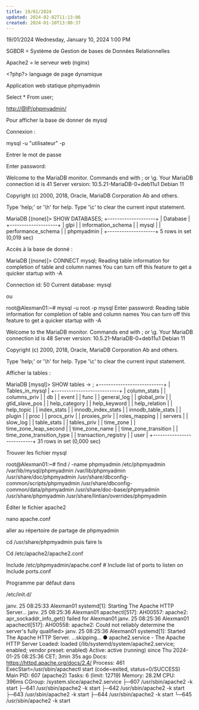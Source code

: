 ```yaml
---
title: 19/01/2024
updated: 2024-02-02T11:13:06
created: 2024-01-10T13:00:37
---
```


19/01/2024
Wednesday, January 10, 2024
1:00 PM

SGBDR = Système de Gestion de bases de Données Relationnelles

Apache2 = le serveur web (nginx)

\<?php?\> language de page dynamique

Application web statique phpmyadmin

Select \* From user;

<http://@IP/phpmyadmin/>

Pour afficher la base de donner de mysql

Connexion :

mysql -u "utilisateur" -p

Entrer le mot de passe

Enter password:

Welcome to the MariaDB monitor. Commands end with ; or \g.
Your MariaDB connection id is 41
Server version: 10.5.21-MariaDB-0+deb11u1 Debian 11

Copyright (c) 2000, 2018, Oracle, MariaDB Corporation Ab and others.

Type 'help;' or '\h' for help. Type '\c' to clear the current input statement.

MariaDB \[(none)\]\> SHOW DATABASES;
+--------------------+
\| Database \|
+--------------------+
\| glpi \|
\| information_schema \|
\| mysql \|
\| performance_schema \|
\| phpmyadmin \|
+--------------------+
5 rows in set (0,019 sec)

Accès à la base de donné :

MariaDB \[(none)\]\> CONNECT mysql;
Reading table information for completion of table and column names
You can turn off this feature to get a quicker startup with -A

Connection id: 50
Current database: mysql

ou

root@Alexman01:~# mysql -u root -p mysql
Enter password:
Reading table information for completion of table and column names
You can turn off this feature to get a quicker startup with -A

Welcome to the MariaDB monitor. Commands end with ; or \g.
Your MariaDB connection id is 48
Server version: 10.5.21-MariaDB-0+deb11u1 Debian 11

Copyright (c) 2000, 2018, Oracle, MariaDB Corporation Ab and others.

Type 'help;' or '\h' for help. Type '\c' to clear the current input statement.

Afficher la tables :

MariaDB \[mysql\]\> SHOW tables
-\> ;
+---------------------------+
\| Tables_in_mysql \|
+---------------------------+
\| column_stats \|
\| columns_priv \|
\| db \|
\| event \|
\| func \|
\| general_log \|
\| global_priv \|
\| gtid_slave_pos \|
\| help_category \|
\| help_keyword \|
\| help_relation \|
\| help_topic \|
\| index_stats \|
\| innodb_index_stats \|
\| innodb_table_stats \|
\| plugin \|
\| proc \|
\| procs_priv \|
\| proxies_priv \|
\| roles_mapping \|
\| servers \|
\| slow_log \|
\| table_stats \|
\| tables_priv \|
\| time_zone \|
\| time_zone_leap_second \|
\| time_zone_name \|
\| time_zone_transition \|
\| time_zone_transition_type \|
\| transaction_registry \|
\| user \|
+---------------------------+
31 rows in set (0,000 sec)

Trouver les fichier mysql

root@Alexman01:~# find / -name phpmyadmin
/etc/phpmyadmin
/var/lib/mysql/phpmyadmin
/var/lib/phpmyadmin
/usr/share/doc/phpmyadmin
/usr/share/dbconfig-common/scripts/phpmyadmin
/usr/share/dbconfig-common/data/phpmyadmin
/usr/share/doc-base/phpmyadmin
/usr/share/phpmyadmin
/usr/share/lintian/overrides/phpmyadmin

Éditer le fichier apache2

nano apache.conf

aller au répertoire de partage de phpmyadmin

cd /usr/share/phpmyadmin puis faire ls

Cd /etc/apache2/apache2.conf

Include /etc/phpmyadmin/apache.conf
\# Include list of ports to listen on
Include ports.conf

Programme par défaut dans

/etc/init.d/

janv. 25 08:25:33 Alexman01 systemd\[1\]: Starting The Apache HTTP Server...
janv. 25 08:25:36 Alexman01 apachectl\[517\]: AH00557: apache2: apr_sockaddr_info_get() failed for Alexman01
janv. 25 08:25:36 Alexman01 apachectl\[517\]: AH00558: apache2: Could not reliably determine the server's fully qualified\>
janv. 25 08:25:36 Alexman01 systemd\[1\]: Started The Apache HTTP Server.
...skipping...
● apache2.service - The Apache HTTP Server
Loaded: loaded (/lib/systemd/system/apache2.service; enabled; vendor preset: enabled)
Active: active (running) since Thu 2024-01-25 08:25:36 CET; 3min 35s ago
Docs: <https://httpd.apache.org/docs/2.4/>
Process: 461 ExecStart=/usr/sbin/apachectl start (code=exited, status=0/SUCCESS)
Main PID: 607 (apache2)
Tasks: 6 (limit: 12719)
Memory: 28.2M
CPU: 396ms
CGroup: /system.slice/apache2.service
├─607 /usr/sbin/apache2 -k start
├─641 /usr/sbin/apache2 -k start
├─642 /usr/sbin/apache2 -k start
├─643 /usr/sbin/apache2 -k start
├─644 /usr/sbin/apache2 -k start
└─645 /usr/sbin/apache2 -k start

